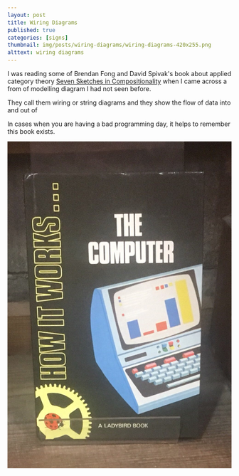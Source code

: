 ```yaml
---
layout: post
title: Wiring Diagrams
published: true
categories: [signs]
thumbnail: img/posts/wiring-diagrams/wiring-diagrams-420x255.png
alttext: wiring diagrams
---
```


I was reading some of Brendan Fong and David Spivak's book about applied category 
theory <a href="http://math.mit.edu/~dspivak/teaching/sp18/7Sketches.pdf">Seven 
Sketches in Compositionality</a> when I came across a from of modelling diagram I 
had not seen before. 

They call them wiring or string diagrams and they show the flow of data into and out of 

In cases when you are having a bad programming day, it helps to remember this book exists.

![how computers work](/img/posts/how-computers-work/how-computers-work.png)

